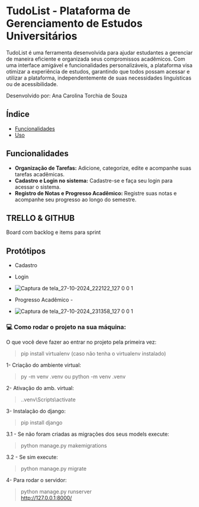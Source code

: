 

# TudoList - Plataforma de Gerenciamento de Estudos Universitários
TudoList é uma ferramenta desenvolvida para ajudar estudantes a gerenciar de maneira eficiente e organizada seus compromissos acadêmicos. Com uma interface amigável e funcionalidades personalizáveis, a plataforma visa otimizar a experiência de estudos, garantindo que todos possam acessar e utilizar a plataforma, independentemente de suas necessidades linguísticas ou de acessibilidade.

Desenvolvido por: Ana Carolina Torchia de Souza


## Índice

- [Funcionalidades](#funcionalidades)
- [Uso](#uso)


## Funcionalidades

- **Organização de Tarefas:** Adicione, categorize, edite e acompanhe suas tarefas acadêmicas.
- **Cadastro e Login no sistema:** Cadastre-se e faça seu login para acessar o sistema.
- **Registro de Notas e Progresso Acadêmico:** Registre suas notas e acompanhe seu progresso ao longo do semestre.


## TRELLO & GITHUB

Board com backlog e items para sprint


## Protótipos

- Cadastro 

- Login 
- ![Captura de tela_27-10-2024_222122_127 0 0 1](https://github.com/user-attachments/assets/8a8b42ff-deda-4eeb-804b-96e993ebca1d)



- Progresso Acadêmico -
-  ![Captura de tela_27-10-2024_231358_127 0 0 1](https://github.com/user-attachments/assets/86404dab-4b8a-42b5-9afe-ee96d083a578)



### 💻 Como rodar o projeto na sua máquina:

O que você deve fazer ao entrar no projeto pela primeira vez:

> pip install virtualenv (caso não tenha o virtualenv instalado)

1- Criação do ambiente virtual:

> py -m venv .venv ou python -m venv .venv

2- Ativação do amb. virtual:

> .\.venv\Scripts\activate

3- Instalação do django:

> pip install django

3.1 -  Se não foram criadas as migrações dos seus models execute:

> python manage.py makemigrations

3.2 - Se sim execute:

> python manage.py migrate

4- Para rodar o servidor:

> python manage.py runserver <br> http://127.0.0.1:8000/

